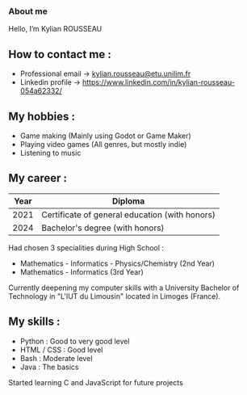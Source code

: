 ### About me 

Hello, I’m Kylian ROUSSEAU

## How to contact me :
  - Professional email -> kylian.rousseau@etu.unilim.fr
  - Linkedin profile -> https://www.linkedin.com/in/kylian-rousseau-054a62332/

## My hobbies :
  - Game making (Mainly using Godot or Game Maker)
  - Playing video games (All genres, but mostly indie)
  - Listening to music

## My career :
| Year | Diploma |
|----------|----------|
| 2021 | Certificate of general education (with honors) |
| 2024 | Bachelor's degree (with honors) |

Had chosen 3 specialities during High School :
  - Mathematics - Informatics - Physics/Chemistry (2nd Year)
  - Mathematics - Informatics (3rd Year)

Currently deepening my computer skills with a University Bachelor of Technology in "L'IUT du Limousin" located in Limoges (France).

## My skills : 
  - Python : Good to very good level
  - HTML / CSS : Good level
  - Bash : Moderate level
  - Java : The basics

Started learning C and JavaScript for future projects



<!---
krousseau19/krousseau19 is a ✨ special ✨ repository because its `README.md` (this file) appears on your GitHub profile.
You can click the Preview link to take a look at your changes.
--->
